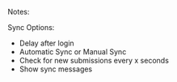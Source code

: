 Notes:

Sync Options:
- Delay after login
- Automatic Sync or Manual Sync
- Check for new submissions every x seconds
- Show sync messages
